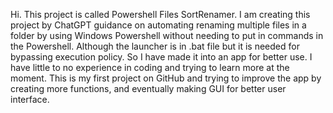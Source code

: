 Hi. This project is called Powershell Files SortRenamer. 
I am creating this project by ChatGPT guidance on automating renaming multiple files in a folder by using Windows Powershell without needing to put in commands in the Powershell.
Although the launcher is in .bat file but it is needed for bypassing execution policy. So I have made it into an app for better use. I have little to no experience in coding and trying to learn more at the moment. 
This is my first project on GitHub and trying to improve the app by creating more functions, and eventually making GUI for better user interface. 
